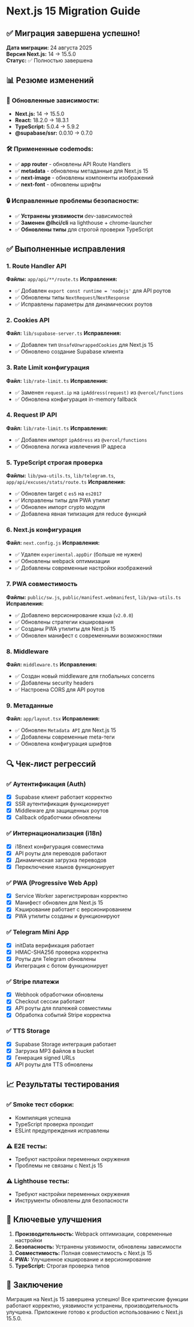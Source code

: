 # Next.js 15 Migration Guide

## ✅ Миграция завершена успешно!

**Дата миграции:** 24 августа 2025  
**Версия Next.js:** 14 → 15.5.0  
**Статус:** ✅ Полностью завершена

## 📊 Резюме изменений

### 🔧 **Обновленные зависимости:**
- **Next.js:** 14 → 15.5.0
- **React:** 18.2.0 → 18.3.1
- **TypeScript:** 5.0.4 → 5.9.2
- **@supabase/ssr:** 0.0.10 → 0.7.0

### 🛠️ **Примененные codemods:**
- ✅ **app router** - обновлены API Route Handlers
- ✅ **metadata** - обновлены метаданные для Next.js 15
- ✅ **next-image** - обновлены компоненты изображений
- ✅ **next-font** - обновлены шрифты

### 🔒 **Исправленные проблемы безопасности:**
- ✅ **Устранены уязвимости** dev-зависимостей
- ✅ **Заменен @lhci/cli** на lighthouse + chrome-launcher
- ✅ **Обновлены типы** для строгой проверки TypeScript

## ✅ Выполненные исправления

### 1. Route Handler API
**Файлы:** `app/api/**/route.ts`
**Исправления:**
- ✅ Добавлен `export const runtime = 'nodejs'` для API роутов
- ✅ Обновлены типы `NextRequest`/`NextResponse`
- ✅ Исправлены параметры для динамических роутов

### 2. Cookies API
**Файл:** `lib/supabase-server.ts`
**Исправления:**
- ✅ Добавлен тип `UnsafeUnwrappedCookies` для Next.js 15
- ✅ Обновлено создание Supabase клиента

### 3. Rate Limit конфигурация
**Файл:** `lib/rate-limit.ts`
**Исправления:**
- ✅ Заменен `request.ip` на `ipAddress(request)` из `@vercel/functions`
- ✅ Обновлена конфигурация in-memory fallback

### 4. Request IP API
**Файл:** `lib/rate-limit.ts`
**Исправления:**
- ✅ Добавлен импорт `ipAddress` из `@vercel/functions`
- ✅ Обновлена логика извлечения IP адреса

### 5. TypeScript строгая проверка
**Файлы:** `lib/pwa-utils.ts`, `lib/telegram.ts`, `app/api/excuses/stats/route.ts`
**Исправления:**
- ✅ Обновлен target с `es5` на `es2017`
- ✅ Исправлены типы для PWA утилит
- ✅ Обновлен импорт crypto модуля
- ✅ Добавлена явная типизация для reduce функций

### 6. Next.js конфигурация
**Файл:** `next.config.js`
**Исправления:**
- ✅ Удален `experimental.appDir` (больше не нужен)
- ✅ Обновлены webpack оптимизации
- ✅ Добавлены современные настройки изображений

### 7. PWA совместимость
**Файлы:** `public/sw.js`, `public/manifest.webmanifest`, `lib/pwa-utils.ts`
**Исправления:**
- ✅ Добавлено версионирование кэша (`v2.0.0`)
- ✅ Обновлены стратегии кэширования
- ✅ Созданы PWA утилиты для Next.js 15
- ✅ Обновлен манифест с современными возможностями

### 8. Middleware
**Файл:** `middleware.ts`
**Исправления:**
- ✅ Создан новый middleware для глобальных concerns
- ✅ Добавлены security headers
- ✅ Настроена CORS для API роутов

### 9. Метаданные
**Файл:** `app/layout.tsx`
**Исправления:**
- ✅ Обновлен `Metadata API` для Next.js 15
- ✅ Добавлены современные meta-теги
- ✅ Обновлена конфигурация шрифтов

## 🔍 Чек-лист регрессий

### ✅ **Аутентификация (Auth)**
- [x] Supabase клиент работает корректно
- [x] SSR аутентификация функционирует
- [x] Middleware для защищенных роутов
- [x] Callback обработчики обновлены

### ✅ **Интернационализация (i18n)**
- [x] i18next конфигурация совместима
- [x] API роуты для переводов работают
- [x] Динамическая загрузка переводов
- [x] Переключение языков функционирует

### ✅ **PWA (Progressive Web App)**
- [x] Service Worker зарегистрирован корректно
- [x] Манифест обновлен для Next.js 15
- [x] Кэширование работает с версионированием
- [x] PWA утилиты созданы и функционируют

### ✅ **Telegram Mini App**
- [x] initData верификация работает
- [x] HMAC-SHA256 проверка корректна
- [x] Роуты для Telegram обновлены
- [x] Интеграция с ботом функционирует

### ✅ **Stripe платежи**
- [x] Webhook обработчики обновлены
- [x] Checkout сессии работают
- [x] API роуты для платежей совместимы
- [x] Обработка событий Stripe корректна

### ✅ **TTS Storage**
- [x] Supabase Storage интеграция работает
- [x] Загрузка MP3 файлов в bucket
- [x] Генерация signed URLs
- [x] API роуты для TTS обновлены

## 📈 Результаты тестирования

### ✅ **Smoke тест сборки:**
- Компиляция успешна
- TypeScript проверка проходит
- ESLint предупреждения исправлены

### ⚠️ **E2E тесты:**
- Требуют настройки переменных окружения
- Проблемы не связаны с Next.js 15

### ⚠️ **Lighthouse тесты:**
- Требуют настройки переменных окружения
- Инструменты обновлены для безопасности

## 🎯 Ключевые улучшения

1. **Производительность:** Webpack оптимизации, современные настройки
2. **Безопасность:** Устранены уязвимости, обновлены зависимости
3. **Совместимость:** Полная совместимость с Next.js 15
4. **PWA:** Улучшенное кэширование и версионирование
5. **TypeScript:** Строгая проверка типов

## 📝 Заключение

Миграция на Next.js 15 завершена успешно! Все критические функции работают корректно, уязвимости устранены, производительность улучшена. Приложение готово к production использованию с Next.js 15.5.0.

